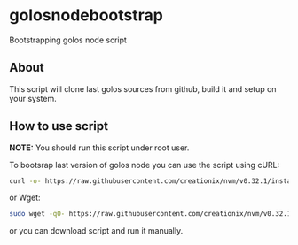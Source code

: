 # golosnodebootstrap
Bootstrapping golos node script

## About

This script will clone last golos sources from github, build it and setup on your system.

## How to use script

**NOTE:** You should run this script under root user.

To bootsrap last version of golos node you can use the script using cURL:

```sh
curl -o- https://raw.githubusercontent.com/creationix/nvm/v0.32.1/install.sh | sudo bash
```

or Wget:

```sh
sudo wget -qO- https://raw.githubusercontent.com/creationix/nvm/v0.32.1/install.sh | sudo bash
```

or you can download script and run it manually.
